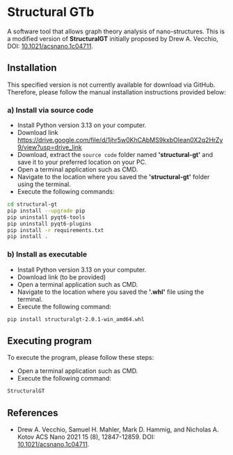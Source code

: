 # Structural GTb

A software tool that allows graph theory analysis of nano-structures. This is a modified version of **StructuralGT** initially proposed by Drew A. Vecchio, DOI: [10.1021/acsnano.1c04711](https://pubs.acs.org/doi/10.1021/acsnano.1c04711?ref=pdf).

## Installation

This specified version is not currently available for download via GitHub. Therefore, please follow the manual installation instructions provided below:

### a) Install via source code

* Install Python version 3.13 on your computer.
* Download link https://drive.google.com/file/d/1jhr5w0KhCAbMS9kxbOlean0X2q2HrZy9/view?usp=drive_link
* Download, extract the ```source code``` folder named **'structural-gt'** and save it to your preferred location on your PC.
* Open a terminal application such as CMD. 
* Navigate to the location where you saved the **'structural-gt'** folder using the terminal. 
* Execute the following commands:

```bash
cd structural-gt
pip install --upgrade pip
pip uninstall pyqt6-tools
pip uninstall pyqt6-plugins
pip install -r requirements.txt
pip install .
```

### b) Install as executable

* Install Python version 3.13 on your computer.
* Download link (to be provided)
* Open a terminal application such as CMD. 
* Navigate to the location where you saved the **'.whl'** file using the terminal. 
* Execute the following command:

```bash
pip install structuralgt-2.0.1-win_amd64.whl
```

## Executing program

To execute the program, please follow these steps:

* Open a terminal application such as CMD.
* Execute the following command:

```bash
StructuralGT
```


## References
* Drew A. Vecchio, Samuel H. Mahler, Mark D. Hammig, and Nicholas A. Kotov
ACS Nano 2021 15 (8), 12847-12859. DOI: [10.1021/acsnano.1c04711](https://pubs.acs.org/doi/10.1021/acsnano.1c04711?ref=pdf).